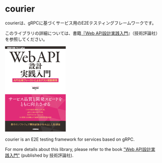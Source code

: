 # courier

courierは、gRPCに基づくサービス用のE2Eテスティングフレームワークです。

このライブラリの詳細については、書籍[『Web API設計実践入門](https://www.amazon.co.jp/exec/obidos/ASIN/4297142937/yoshikisbooks-22/ref=nosim)』（技術評論社）を参照してください。

<a href="https://www.amazon.co.jp/exec/obidos/ASIN/4297142937/yoshikisbooks-22/ref=nosim">
  <img src="./WebAPI.png" alt="Web API Cover" width="200">
</a>

courier is an E2E testing framework for services based on gRPC.

For more details about this library, please refer to the book ["Web API設計実践入門"](https://www.amazon.co.jp/exec/obidos/ASIN/4297142937/yoshikisbooks-22/ref=nosim) (published by 技術評論社).
